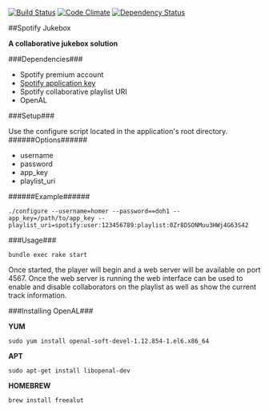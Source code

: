 [![Build Status](https://travis-ci.org/ike18t/spotify_jukebox.png?branch=master)](https://travis-ci.org/ike18t/spotify_jukebox)
[![Code Climate](https://codeclimate.com/github/ike18t/spotify_jukebox.png)](https://codeclimate.com/github/ike18t/spotify_jukebox)
[![Dependency Status](https://gemnasium.com/ike18t/spotify_jukebox.png)](https://gemnasium.com/ike18t/spotify_jukebox)

##Spotify Jukebox

**A collaborative jukebox solution**

###Dependencies###
* Spotify premium account
* [Spotify application key](https://developer.spotify.com/technologies/libspotify/#application-keys)
* Spotify collaborative playlist URI
* OpenAL


###Setup###

Use the configure script located in the application's root directory.
######Options######
* username
* password
* app_key
* playlist_uri

######Example######


```
./configure --username=homer --password==doh1 --app_key=/path/to/app_key --playlist_uri=spotify:user:123456789:playlist:0Zr8DSONMuu3HWj4G63S42
```

###Usage###

```
bundle exec rake start
```

Once started, the player will begin and a web server will be available on port 4567.  Once the web server is running the web interface can be used to enable and disable collaborators on the playlist as well as show the current track information.

###Installing OpenAL###

**YUM**

```
sudo yum install openal-soft-devel-1.12.854-1.el6.x86_64
```

**APT**

```
sudo apt-get install libopenal-dev
```

**HOMEBREW**

```
brew install freealut
```
